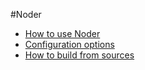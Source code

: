 #Noder

* [How to use Noder](usage.md)
* [Configuration options](configuration.md)
* [How to build from sources](build.md)
